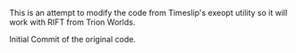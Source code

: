 This is an attempt to modify the code from Timeslip's exeopt utility so it will work with RIFT from Trion Worlds.

Initial Commit of the original code.

